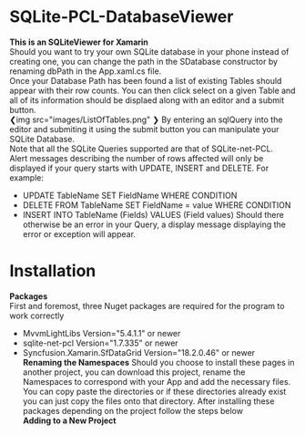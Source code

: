 # SQLite-PCL-DatabaseViewer
**This is an SQLiteViewer for Xamarin** <br />
Should you want to try your own SQLite database in your phone instead of creating one, you can change the path in the SDatabase constructor by renaming dbPath in the App.xaml.cs file.<br />
Once your Database Path has been found a list of existing Tables should appear with their row counts. You can then click select on a given Table and all of its information should be displaed along with an editor and a submit button. <br/>
❮img src="images/ListOfTables.png" ❯
By entering an sqlQuery into the editor and submiting it using the submit button you can manipulate your SQLite Database. <br />
Note that all the SQLite Queries supported are that of SQLite-net-PCL. <br />
Alert messages describing the number of rows affected will only be displayed if your query starts with UPDATE, INSERT and DELETE. For example:<br />
- UPDATE TableName SET FieldName WHERE CONDITION 
- DELETE FROM TableName SET FieldName = value WHERE CONDITION
- INSERT INTO TableName (Fields) VALUES (Field values)
Should there otherwise be an error in your Query, a display message displaying the error or exception will appear.
# Installation
**Packages** <br />
First and foremost, three Nuget packages are required for the program to work correctly <br />
- MvvmLightLibs Version="5.4.1.1" or newer
- sqlite-net-pcl Version="1.7.335" or newer 
- Syncfusion.Xamarin.SfDataGrid Version="18.2.0.46" or newer <br />
**Renaming the Namespaces**
Should you choose to install these pages in another project, you can download this project, rename the Namespaces to correspond with your App and add the necessary files.<br /> 
You can copy paste the directories or if these directories already exist you can just copy the files onto that directory. 
After installing these packages depending on the project follow the steps below <br />
**Adding to a New Project**<br />

